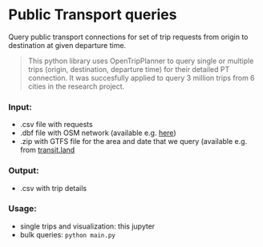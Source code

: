 # Public Transport queries

Query public transport connections for set of trip requests from origin to destination at given departure time. 

> This python library uses OpenTripPlanner to query single or multiple trips (origin, destination, departure time) for their detailed PT connection. It was succesfully applied to query 3 million trips from 6 cities in the research project.

### Input:
 * .csv file with requests 
 * .dbf file with OSM network (available e.g. [here](https://www.interline.io/osm/extracts/))
 * .zip with GTFS file for the area and date that we query (available e.g. from [transit.land](https://www.transit.land/)
 
 ### Output:
 * .csv with trip details
 
 ### Usage:
 * single trips and visualization: this jupyter
 * bulk queries: `python main.py`
 
